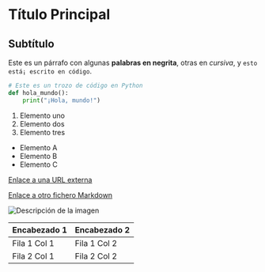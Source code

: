 
# Título Principal

## Subtí­tulo

Este es un párrafo con algunas **palabras en negrita**, otras en *cursiva*, y `esto está¡ escrito en código`.

```python
# Este es un trozo de código en Python
def hola_mundo():
    print("¡Hola, mundo!")
```

1. Elemento uno
2. Elemento dos
3. Elemento tres

- Elemento A
- Elemento B
- Elemento C

[Enlace a una URL externa](https://www.example.com)

[Enlace a otro fichero Markdown](./hola.md)

![Descripción de la imagen](https://www.example.com/imagen.png)

| Encabezado 1 | Encabezado 2 |
|--------------|--------------|
| Fila 1 Col 1 | Fila 1 Col 2 |
| Fila 2 Col 1 | Fila 2 Col 2 |
